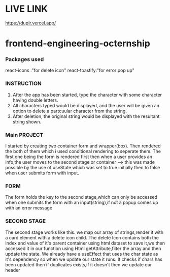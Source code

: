 # LIVE LINK
https://duplr.vercel.app/

# frontend-engineering-octernship
### Packages used
 react-icons :"for delete icon"
 react-toastify:"for error pop up"

### INSTRUCTION

1. After the app has been started, type the character with some character having double letters. 
2. All characters typed would be displayed, and the user will be given an option to delete a partcuular character from the string.
3. After deletion, the original string would be displayed with the resultant string shown.


 ### Main PROJECT
 I started by creating two container form and wrapper(box).
 Then rendered the both of them which i used conditional rendering to seperate them.
 The first one being the form is rendered first then when a user provides an info,the user moves to the second stage or container --> this was made possible by the use of useState which was set to true initially then to false when user submits form with input.

 ### FORM
 The form holds the key to the second stage,which can only be accessed when one submits the form with an input(string),if not a popup comes up with an error message

 ### SECOND STAGE
  The second stage works like this.
  we map our array of strings,render it with a card element with a delete icon child.
  The delete Icon contains both the index and value of it's parent container using html dataset to save it,we then accessed it in our function using Html getAttribute,filter the array and then update the state.
  We already have a useEffect that uses the char state as it's dependency so when we update our state it runs.
  It checks if chars has been updated then if duplicates exists,if it doesn't then we update our header
